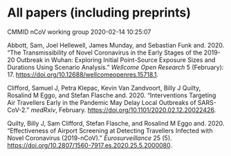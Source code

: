All papers (including preprints)
================
CMMID nCoV working group
2020-02-14 10:25:07

<div id="refs" class="references">

<div id="ref-Abbott2020">

Abbott, Sam, Joel Hellewell, James Munday, and Sebastian Funk and. 2020.
“The Transmissibility of Novel Coronavirus in the Early Stages of the
2019-20 Outbreak in Wuhan: Exploring Initial Point-Source Exposure Sizes
and Durations Using Scenario Analysis.” *Wellcome Open Research* 5
(February): 17. <https://doi.org/10.12688/wellcomeopenres.15718.1>.

</div>

<div id="ref-Clifford2020">

Clifford, Samuel J, Petra Klepac, Kevin Van Zandvoort, Billy J Quilty,
Rosalind M Eggo, and Stefan Flasche and. 2020. “Interventions Targeting
Air Travellers Early in the Pandemic May Delay Local Outbreaks of
SARS-CoV-2.” *medRxiv*, February.
<https://doi.org/10.1101/2020.02.12.20022426>.

</div>

<div id="ref-Quilty2020">

Quilty, Billy J, Sam Clifford, Stefan Flasche, and Rosalind M Eggo and.
2020. “Effectiveness of Airport Screening at Detecting Travellers
Infected with Novel Coronavirus (2019-nCoV).” *Eurosurveillance* 25 (5).
<https://doi.org/10.2807/1560-7917.es.2020.25.5.2000080>.

</div>

</div>
